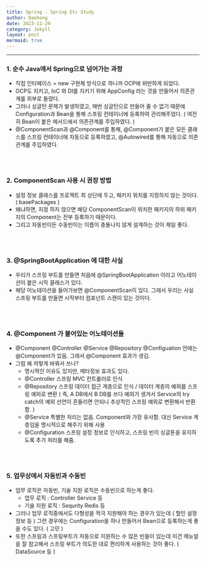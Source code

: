 ```yaml
---
title: Spring - Spring Etc Study
author: Daehong
date: 2023-11-29
category: Jekyll
layout: post
mermaid: true
---
```


<hr>

### 1. 순수 Java에서 Spring으로 넘어가는 과정
* 직접 인터페이스 = new 구현체 방식으로 하니까 OCP에 위반하게 되었다.
* OCP도 지키고, IoC 와 DI를 지키기 위해 AppConfig 라는 것을 만들어서 의존관계를 외부로 돌렸다.
* 그러나 싱글턴 문제가 발생하였고, 매번 싱글턴으로 만들어 줄 수 없기 때문에 Configuration과 Bean을 통해 스프링 컨테이너에 등록하여 관리해주었다. ( 여전히 Bean이 붙은 메서드에서 의존관계를 주입하였다. )
* @ComponentScan과 @Component를 통해, @Component가 붙은 모든 클래스를 스프링 컨테이너에 자동으로 등록하였고, @Autowired를 통해 자동으로 의존관계를 주입하였다.


<br>
<br>

### 2. ComponentScan 사용 시 권장 방법
* 설정 정보 클래스를 프로젝트 최 상단에 두고, 패키지 위치를 지정하지 않는 것이다. ( basePackages )
* 왜냐하면, 지정 하지 않으면 해당 ComponentScan이 위치한 패키지의 하위 패키지의 Component는 전부 등록하기 때문이다.
* 그리고 자동빈이든 수동빈이는 이름이 충돌나지 않게 설계하는 것이 제일 좋다.

<br>
<br>

### 3. @SpringBootApplication 에 대한 사실
* 우리가 스프링 부트를 만들면 처음에 @SpringBootApplication 이라고 어노테이션이 붙은 시작 클래스가 있다.
* 해당 어노테이션을 들어가보면 @ComponentScan이 있다. 그래서 우리는 사실 스프링 부트를 만들면 시작부터 컴포넌트 스캔이 있는 것이다.

<br>
<br>

### 4. @Component 가 붙어있는 어노테이션들
* @Component @Controller @Service @Repository @Configuation 안에는 @Component가 있음. 그래서 @Component 효과가 생김.
* 그럼 왜 저렇게 바꿔서 쓰나?
	* 명시적인 이유도 있지만, 메타정보 효과도 있다.
	* @Controller 스프링 MVC 컨트롤러로 인식
	* @Repository 스프링 데이터 접근 계층으로 인식 / 데이터 계층의 예외를 스프링 예외로 변환 ( 즉, A DB에서 B DB를 쓰다 예외가 생겨서 Service의 try catch의 예외 선언이 흔들리면 안되니 추상적인 스프링 예외로 변환해서 반환함. )
	* @Service 특별한 처리는 없음. Component와 가장 유사함. 대신 Service 계층임을 명시적으로 해주기 위해 사용
	* @Configuration 스프링 설정 정보로 인식하고, 스프링 빈이 싱글톤을 유지하도록 추가 처리를 해줌.

<br>
<br>

### 5. 업무상에서 자동빈과 수동빈
* 업무 로직은 자동빈, 기술 지원 로직은 수동빈으로 하는게 좋다.
	* 업무 로직 : Controller Service 등
	* 기술 지원 로직 : Sequrity Redis 등
* 그러나 업무 로직중에서도 다형성을 적극 지원해야 하는 경우가 있는데 ( 할인 설정 정보 등 ) 그런 경우에는 Configuration을 하나 만들어서 Bean으로 등록하는게 좋을 수도 있다. ( 고민 )
* 또한 스프링과 스프링부트가 자동으로 지원하는 수 많은 빈들이 있는데 이건 메뉴얼을 잘 참고해서 스프링 부트가 의도한 대로 편리하게 사용하는 것이 좋다. ( DataSource 등 )

<br>
<br>
<br>
<br>
<br>